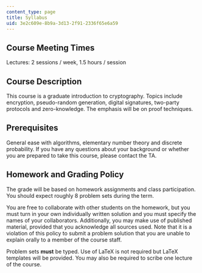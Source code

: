 ```yaml
---
content_type: page
title: Syllabus
uid: 3e2c609e-8b9a-3d13-2f91-2336f65e6a59
---
```


Course Meeting Times
--------------------

Lectures: 2 sessions / week, 1.5 hours / session

Course Description
------------------

This course is a graduate introduction to cryptography. Topics include encryption, pseudo-random generation, digital signatures, two-party protocols and zero-knowledge. The emphasis will be on proof techniques.

Prerequisites
-------------

General ease with algorithms, elementary number theory and discrete probability. If you have any questions about your background or whether you are prepared to take this course, please contact the TA.

Homework and Grading Policy
---------------------------

The grade will be based on homework assignments and class participation. You should expect roughly 8 problem sets during the term.

You are free to collaborate with other students on the homework, but you must turn in your own individually written solution and you must specify the names of your collaborators. Additionally, you may make use of published material, provided that you acknowledge all sources used. Note that it is a violation of this policy to submit a problem solution that you are unable to explain orally to a member of the course staff.

Problem sets **must** be typed. Use of LaTeX is not required but LaTeX templates will be provided. You may also be required to scribe one lecture of the course.